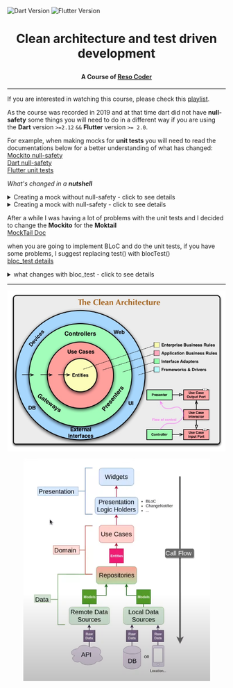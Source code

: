 ![Dart Version](https://img.shields.io/static/v1?label=Dart&message=2.16.2&color=00579d)
![Flutter Version](https://img.shields.io/static/v1?label=Flutter&message=2.10.4&color=42a5f5)
# <p align="center"> Clean architecture and test driven development</p>
#### <p align="center"> A Course of [Reso Coder](https://www.youtube.com/c/ResoCoder) </p>

---

If you are interested in watching this course, please check this [playlist](https://www.youtube.com/watch?v=KjE2IDphA_U&list=PLB6lc7nQ1n4iYGE_khpXRdJkJEp9WOech&index=1&ab_channel=ResoCoder).  

As the course was recorded in 2019 and at that time dart did not have **null-safety** some things you will need to do in a different way if you are using the **Dart** version ```>=2.12``` ```&&``` **Flutter** version ```>= 2.0```.

For example, when making mocks for **unit tests** you will need to read the documentations below for a better understanding of what has changed:  
[Mockito null-safety](https://github.com/dart-lang/mockito/blob/master/NULL_SAFETY_README.md)   
[Dart null-safety](https://dart.dev/null-safety)  
[Flutter unit tests](https://docs.flutter.dev/cookbook/testing/unit/mocking)  

_What's changed in a **nutshell**_

<details>
<summary>Creating a mock without null-safety - click to see details</summary>

creating a mock **without** null-safety with mockito
```
class MockClassExample extends Mock implements ClassExample {

}
```

</details>

<details>
<summary> Creating a mock with null-safety - click to see details</summary>


- creating a mock **with** null-safety  
 - install [build_runner](https://pub.dev/packages/build_runner)  
 - create your class_example_test.dart  
 - inside class_example_test.dart write:  
```
import 'package:flutter_test/flutter_test.dart';
import 'package:mockito/annotations.dart';
import 'package:mockito/mockito.dart';
@GenerateMocks([], customMocks: [
  MockSpec<ClassExampleTest>(
      as: #MockClassExampleTest, returnNullOnMissingStub: false)
])
void main() {}
```
replace **ClassExampleTest** and **MockClassExampleTest** with the object you are going to mock  
run ```flutter pub run build_runner build``` on your terminal  
this will generate the mock file of the object you want to test
</details>

After a while I was having a lot of problems with the unit tests and I decided to change the **Mockito** for the **Moktail**  
[MockTail Doc](https://pub.dev/packages/mocktail)  

when you are going to implement BLoC and do the unit tests, if you have some problems, I suggest replacing test() with blocTest()  
[bloc_test details](https://pub.dev/packages/bloc_test)
<details> <summary> what changes with bloc_test - click to see details </summary>

with test()
```
        test('Should emit [Error] when the input is invalid', () async {
         
         when(() => mockInputConverter.stringToUnsignedInteger(any()))
             .thenReturn(Left(InvalidInputFailure()));
         
         final expected = [
           Error(errorMessage: INVALID_INPUT_FAILURE_MESSAGE),
         ];
         expectLater(bloc.stream.asBroadcastStream(), emitsInOrder(expected));
        
         bloc.add(GetTriviaForConcreteNumber(numberString: tNumberString));
      });
```
      
      
with blocTest()
```
blocTest(
        'Should emit [Error] when the input is invalid',
        setUp: () {
          when(() => mockInputConverter.stringToUnsignedInteger(any()))
              .thenReturn(Left(InvalidInputFailure()));
        },
        build: () => NumberTriviaBloc(
          concrete: mockGetConcreteNumberTrivia,
          random: mockGetRandomNumberTrivia,
          inputConverter: mockInputConverter,
        ),
        act: (NumberTriviaBloc bloc) =>
            bloc.add(GetTriviaForConcreteNumber(numberString: tNumberString)),
        expect: () => [
          const Error(errorMessage: INVALID_INPUT_FAILURE_MESSAGE),
        ],
      ); 
      
```

</details>

---

<p align="center">
  <img src="https://github.com/gcoutinho1/cleanarchitecture_tdd/blob/main/imgs/cleanarchitecture.jpg">
</p>

<p align="center">
  <img src="https://github.com/gcoutinho1/cleanarchitecture_tdd/blob/main/imgs/diagrama.png">
</p>